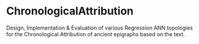 # ChronologicalAttribution
Design, Implementation & Evaluation of various Regression ANN topologies for the Chronological Attribution of ancient epigraphs based on the text.
